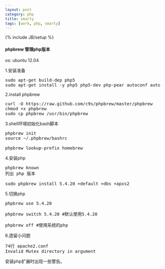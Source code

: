 ```yaml
---
layout: post
category: php
title: smarty
tags: [work, php, smarty]
---
```

{% include JB/setup %}

<h4>phpbrew 管理php版本</h4>

os: ubuntu 12.04

1.安装准备

<pre>
sudo apt-get build-dep php5
sudo apt-get install -y php5 php5-dev php-pear autoconf automake curl build-essential libxslt1-dev re2c libxml2 libxml2-dev php5-cli bison libbz2-dev libreadline-dev
</pre>

2.install phpbrew

<pre>
curl -O https://raw.github.com/c9s/phpbrew/master/phpbrew
chmod +x phpbrew
sudo cp phpbrew /usr/bin/phpbrew
</pre>

3.shell环境初始化bash脚本
<pre>
phpbrew init
source ~/.phpbrew/bashrc

phpbrew lookup-prefix homebrew
</pre>

4.安装php

<pre>
phpbrew known
列出 php 版本

sudo phpbrew install 5.4.20 +default +dbs +apxs2
</pre>

5.切换php

<pre>
phpbrew use 5.4.20

phpbrew switch 5.4.20 #默认使用5.4.20

phpbrew off #使用系统的php
</pre>

6.遗留小问题

<pre>
74行 apache2.conf
Invalid Mutex directory in argument
</pre>

安装php扩展时出现一些警告。